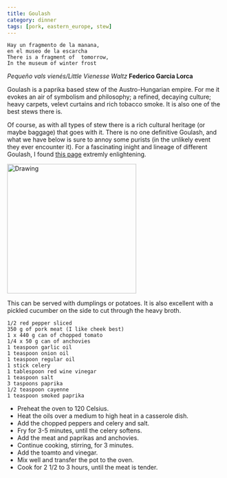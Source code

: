 ```yaml
---
title: Goulash
category: dinner
tags: [pork, eastern_europe, stew]
---
```

 	Hay un fragmento de la manana,
	en el museo de la escarcha
	There is a fragment of  tomorrow,
	In the museum of winter frost
	
*Pequeño vals vienés/Little Vienesse Waltz* **Federico Garcia Lorca**

Goulash is a paprika based stew of the Austro-Hungarian empire. For me it evokes an air of symbolism and philosophy; a refined, decaying culture; heavy carpets, velevt curtains and rich tobacco smoke. It is also one of the best stews there is. 




Of course, as with all types of stew there is a rich cultural heritage (or maybe baggage) that goes with it. There is no one definitive Goulash, and what we have below is sure to annoy some purists (in the unlikely event they ever encounter it). For a fascinating inight and lineage of different Goulash, I found [this page](http://www.cooksinfo.com/goulash) extremly enlightening.

<img src="http://fodblog.github.io/assets/pictures/goulash.jpg" alt="Drawing" style="width: 300px;"/>

This can be served with dumplings or potatoes. It is also excellent with a pickled cucumber on the side to cut through the heavy broth.

	1/2 red pepper sliced
	350 g of pork meat (I like cheek best)
	1 x 440 g can of chopped tomato
	1/4 x 50 g can of anchovies
	1 teaspoon garlic oil
	1 teaspoon onion oil
	1 teaspoon regular oil
	1 stick celery
	1 tablespoon red wine vinegar
	1 teaspoon salt
	3 taspoons paprika
	1/2 teaspoon cayenne
	1 teaspoon smoked paprika
	
	
* Preheat the oven to 120 Celsius.
* Heat the oils over a medium to high heat in a casserole dish.
* Add the chopped peppers and celery and salt.
* Fry for 3-5 minutes, until the celery softens.
* Add the meat and paprikas and anchovies.
* Continue cooking, stirring, for 3 minutes.
* Add the toamto and vinegar.
* Mix well and transfer the pot to the oven.
* Cook for 2 1/2 to 3 hours, until the meat is tender.
